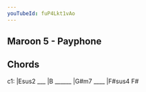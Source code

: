 ```yaml
---
youTubeId: fuP4Lkt1vAo
---
```


## Maroon 5 - Payphone

## Chords

c1: |Esus2 ___ |B ______ |G#m7 ____ |F#sus4 F#